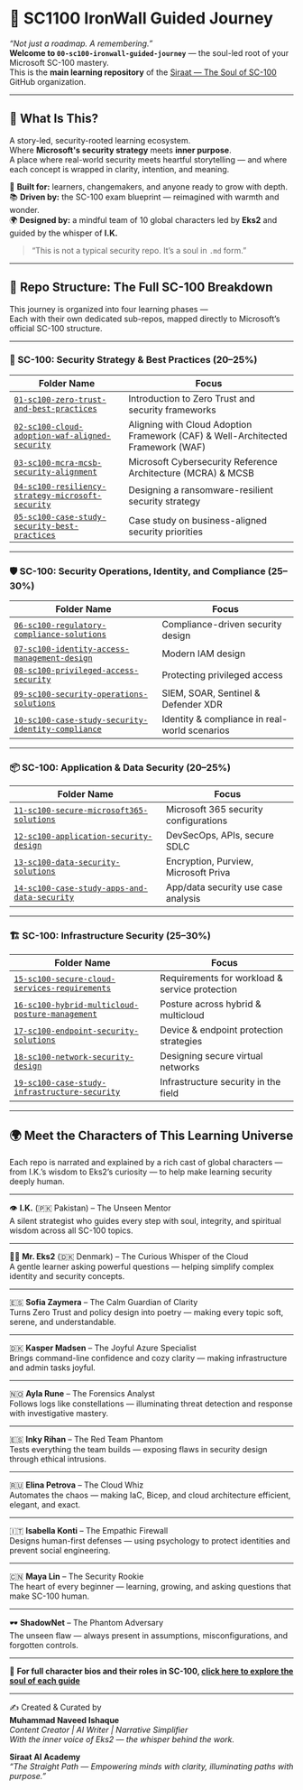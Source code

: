 # 🌌 SC1100 IronWall Guided Journey

_“Not just a roadmap. A remembering.”_  
**Welcome to `00-sc100-ironwall-guided-journey`** — the soul-led root of your Microsoft SC-100 mastery.  
This is the **main learning repository** of the [Siraat — The Soul of SC-100](https://github.com/siraat-the-soul-of-sc100) GitHub organization.

---

## 🌱 What Is This?

A story-led, security-rooted learning ecosystem.  
Where **Microsoft's security strategy** meets **inner purpose**.  
A place where real-world security meets heartful storytelling — and where each concept is wrapped in clarity, intention, and meaning.

🧠 **Built for:** learners, changemakers, and anyone ready to grow with depth.  
📚 **Driven by:** the SC-100 exam blueprint — reimagined with warmth and wonder.  
🌍 **Designed by:** a mindful team of 10 global characters led by **Eks2** and guided by the whisper of **I.K.**

> “This is not a typical security repo. It’s a soul in `.md` form.”

---

## 📁 Repo Structure: The Full SC-100 Breakdown

This journey is organized into four learning phases —  
Each with their own dedicated sub-repos, mapped directly to Microsoft’s official SC-100 structure.

---

### 🔐 SC-100: Security Strategy & Best Practices (20–25%)

| Folder Name | Focus |
|-------------|--------|
| [`01-sc100-zero-trust-and-best-practices`](../01-sc100-zero-trust-and-best-practices) | Introduction to Zero Trust and security frameworks |
| [`02-sc100-cloud-adoption-waf-aligned-security`](../02-sc100-cloud-adoption-waf-aligned-security) | Aligning with Cloud Adoption Framework (CAF) & Well-Architected Framework (WAF) |
| [`03-sc100-mcra-mcsb-security-alignment`](../03-sc100-mcra-mcsb-security-alignment) | Microsoft Cybersecurity Reference Architecture (MCRA) & MCSB |
| [`04-sc100-resiliency-strategy-microsoft-security`](../04-sc100-resiliency-strategy-microsoft-security) | Designing a ransomware-resilient security strategy |
| [`05-sc100-case-study-security-best-practices`](../05-sc100-case-study-security-best-practices) | Case study on business-aligned security priorities |

---

### 🛡️ SC-100: Security Operations, Identity, and Compliance (25–30%)

| Folder Name | Focus |
|-------------|--------|
| [`06-sc100-regulatory-compliance-solutions`](../06-sc100-regulatory-compliance-solutions) | Compliance-driven security design |
| [`07-sc100-identity-access-management-design`](../07-sc100-identity-access-management-design) | Modern IAM design |
| [`08-sc100-privileged-access-security`](../08-sc100-privileged-access-security) | Protecting privileged access |
| [`09-sc100-security-operations-solutions`](../09-sc100-security-operations-solutions) | SIEM, SOAR, Sentinel & Defender XDR |
| [`10-sc100-case-study-security-identity-compliance`](../10-sc100-case-study-security-identity-compliance) | Identity & compliance in real-world scenarios |

---

### 📦 SC-100: Application & Data Security (20–25%)

| Folder Name | Focus |
|-------------|--------|
| [`11-sc100-secure-microsoft365-solutions`](../11-sc100-secure-microsoft365-solutions) | Microsoft 365 security configurations |
| [`12-sc100-application-security-design`](../12-sc100-application-security-design) | DevSecOps, APIs, secure SDLC |
| [`13-sc100-data-security-solutions`](../13-sc100-data-security-solutions) | Encryption, Purview, Microsoft Priva |
| [`14-sc100-case-study-apps-and-data-security`](../14-sc100-case-study-apps-and-data-security) | App/data security use case analysis |

---

### 🏗️ SC-100: Infrastructure Security (25–30%)

| Folder Name | Focus |
|-------------|--------|
| [`15-sc100-secure-cloud-services-requirements`](../15-sc100-secure-cloud-services-requirements) | Requirements for workload & service protection |
| [`16-sc100-hybrid-multicloud-posture-management`](../16-sc100-hybrid-multicloud-posture-management) | Posture across hybrid & multicloud |
| [`17-sc100-endpoint-security-solutions`](../17-sc100-endpoint-security-solutions) | Device & endpoint protection strategies |
| [`18-sc100-network-security-design`](../18-sc100-network-security-design) | Designing secure virtual networks |
| [`19-sc100-case-study-infrastructure-security`](../19-sc100-case-study-infrastructure-security) | Infrastructure security in the field |

---

## 🌍 Meet the Characters of This Learning Universe

Each repo is narrated and explained by a rich cast of global characters — from I.K.’s wisdom to Eks2’s curiosity — to help make learning security deeply human.


---

👁️ **I.K.** (🇵🇰 Pakistan) – The Unseen Mentor  
A silent strategist who guides every step with soul, integrity, and spiritual wisdom across all SC-100 topics.

---

👨‍💼 **Mr. Eks2** (🇩🇰 Denmark) – The Curious Whisper of the Cloud  
A gentle learner asking powerful questions — helping simplify complex identity and security concepts.

---

🇪🇸 **Sofia Zaymera** – The Calm Guardian of Clarity  
Turns Zero Trust and policy design into poetry — making every topic soft, serene, and understandable.

---

🇩🇰 **Kasper Madsen** – The Joyful Azure Specialist  
Brings command-line confidence and cozy clarity — making infrastructure and admin tasks joyful.

---

🇳🇴 **Ayla Rune** – The Forensics Analyst  
Follows logs like constellations — illuminating threat detection and response with investigative mastery.

---

🇪🇸 **Inky Rihan** – The Red Team Phantom  
Tests everything the team builds — exposing flaws in security design through ethical intrusions.

---

🇷🇺 **Elina Petrova** – The Cloud Whiz  
Automates the chaos — making IaC, Bicep, and cloud architecture efficient, elegant, and exact.

---

🇮🇹 **Isabella Konti** – The Empathic Firewall  
Designs human-first defenses — using psychology to protect identities and prevent social engineering.

---

🇨🇳 **Maya Lin** – The Security Rookie  
The heart of every beginner — learning, growing, and asking questions that make SC-100 human.

---

🕶️ **ShadowNet** – The Phantom Adversary  
The unseen flaw — always present in assumptions, misconfigurations, and forgotten controls.

---

🔗 **For full character bios and their roles in SC-100, [click here to explore the soul of each guide](https://github.com/siraat-the-soul-of-sc100/00-sc100-ironwall-guided-journey/blob/main/%F0%9F%8C%B7sc100-characters-soul.md)**  

---

✍️ Created & Curated by  
**Muhammad Naveed Ishaque**  
_Content Creator | AI Writer | Narrative Simplifier_  
_With the inner voice of Eks2 — the whisper behind the work._

**Siraat AI Academy**  
_“The Straight Path — Empowering minds with clarity, illuminating paths with purpose.”_
